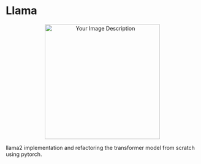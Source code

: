 # Llama


<p align="center">
  <img src="https://github.com/Esmail-ibraheem/Llama/blob/main/llama_3.jpg" alt="Your Image Description" width="300" height=300">
</p>


llama2 implementation and refactoring the transformer model from scratch using pytorch. 
